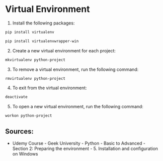 # Virtual Environment

1. Install the following packages:
```bash
pip install virtualenv
```
```bash
pip install virtualenvwrapper-win
```
2. Create a new virtual environment for each project:
```bash
mkvirtualenv python-project
```
3. To remove a virtual environment, run the following command:
```bash
rmvirtualenv python-project
```
4. To exit from the virtual environment:
```bash
deactivate
```
5. To open a new virtual environment, run the following command: 
```bash
workon python-project
```

## Sources:
- Udemy Course - Geek University - Python - Basic to Advanced - Section 2: Preparing the environment - 5. Installation and configuration on Windows
